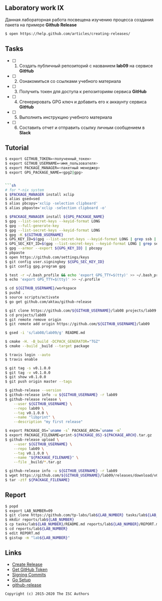 ## Laboratory work IX

Данная лабораторная работа посвещена изучению процесса создания пакета на примере **Github Release**

```sh
$ open https://help.github.com/articles/creating-releases/
```

## Tasks

- [ ] 1. Создать публичный репозиторий с названием **lab09** на сервисе **GitHub**
- [ ] 2. Ознакомиться со ссылками учебного материала
- [ ] 3. Получить токен для доступа к репозиториям сервиса **GitHub**
- [ ] 4. Сгенерировать GPG ключ и добавить его к аккаунту сервиса **GitHub**
- [ ] 5. Выполнить инструкцию учебного материала
- [ ] 6. Составить отчет и отправить ссылку личным сообщением в **Slack**

## Tutorial

```sh
$ export GITHUB_TOKEN=<полученный_токен>
$ export GITHUB_USERNAME=<имя_пользователя>
$ export PACKAGE_MANAGER=<пакетный менеджер>
$ export GPG_PACKAGE_NAME=<gpg2|gpg>


```sh
# for *-nix system
$ $PACKAGE_MANAGER install xclip
$ alias gsed=sed
$ alias pbcopy='xclip -selection clipboard'
$ alias pbpaste='xclip -selection clipboard -o'
```

```sh
$ $PACKAGE_MANAGER install ${GPG_PACKAGE_NAME}
$ gpg --list-secret-keys --keyid-format LONG
$ gpg --full-generate-key
$ gpg --list-secret-keys --keyid-format LONG
$ gpg -K ${GITHUB_USERNAME}
$ GPG_KEY_ID=$(gpg --list-secret-keys --keyid-format LONG | grep ssb | tail -1 | awk '{print $2}' | awk -F'/' '{print $2}')
$ GPG_SEC_KEY_ID=$(gpg --list-secret-keys --keyid-format LONG | grep sec | tail -1 | awk '{print $2}' | awk -F'/' '{print $2}')
$ gpg --armor --export ${GPG_KEY_ID} | pbcopy
$ pbpaste
$ open https://github.com/settings/keys
$ git config user.signingkey ${GPG_SEC_KEY_ID}
$ git config gpg.program gpg
```

```sh
$ test -r ~/.bash_profile && echo 'export GPG_TTY=$(tty)' >> ~/.bash_profile
$ echo 'export GPG_TTY=$(tty)' >> ~/.profile
```

```sh
$ cd ${GITHUB_USERNAME}/workspace
$ pushd .
$ source scripts/activate
$ go get github.com/aktau/github-release
```

```sh
$ git clone https://github.com/${GITHUB_USERNAME}/lab08 projects/lab09
$ cd projects/lab09
$ git remote remove origin
$ git remote add origin https://github.com/${GITHUB_USERNAME}/lab09
```

```sh
$ gsed -i 's/lab08/lab09/g' README.md
```

```sh
$ cmake -H. -B_build -DCPACK_GENERATOR="TGZ"
$ cmake --build _build --target package
```

```sh
$ travis login --auto
$ travis enable
```

```sh
$ git tag -s v0.1.0.0
$ git tag -v v0.1.0.0
$ git show v0.1.0.0
$ git push origin master --tags
```

```sh
$ github-release --version
$ github-release info -u ${GITHUB_USERNAME} -r lab09
$ github-release release \
    --user ${GITHUB_USERNAME} \
    --repo lab09 \
    --tag v0.1.0.0 \
    --name "libprint" \
    --description "my first release"
```

```sh
$ export PACKAGE_OS=`uname -s` PACKAGE_ARCH=`uname -m` 
$ export PACKAGE_FILENAME=print-${PACKAGE_OS}-${PACKAGE_ARCH}.tar.gz
$ github-release upload \
    --user ${GITHUB_USERNAME} \
    --repo lab09 \
    --tag v0.1.0.0 \
    --name "${PACKAGE_FILENAME}" \
    --file _build/*.tar.gz
```

```sh
$ github-release info -u ${GITHUB_USERNAME} -r lab09
$ wget https://github.com/${GITHUB_USERNAME}/lab09/releases/download/v0.1.0.0/${PACKAGE_FILENAME}
$ tar -ztf ${PACKAGE_FILENAME}
```

## Report

```sh
$ popd
$ export LAB_NUMBER=09
$ git clone https://github.com/tp-labs/lab${LAB_NUMBER} tasks/lab${LAB_NUMBER}
$ mkdir reports/lab${LAB_NUMBER}
$ cp tasks/lab${LAB_NUMBER}/README.md reports/lab${LAB_NUMBER}/REPORT.md
$ cd reports/lab${LAB_NUMBER}
$ edit REPORT.md
$ gistup -m "lab${LAB_NUMBER}"
```

## Links

- [Create Release](https://help.github.com/articles/creating-releases/)
- [Get GitHub Token](https://help.github.com/articles/creating-a-personal-access-token-for-the-command-line/)
- [Signing Commits](https://help.github.com/articles/signing-commits-with-gpg/)
- [Go Setup](http://www.golangbootcamp.com/book/get_setup)
- [github-release](https://github.com/aktau/github-release)

```
Copyright (c) 2015-2020 The ISC Authors
```
